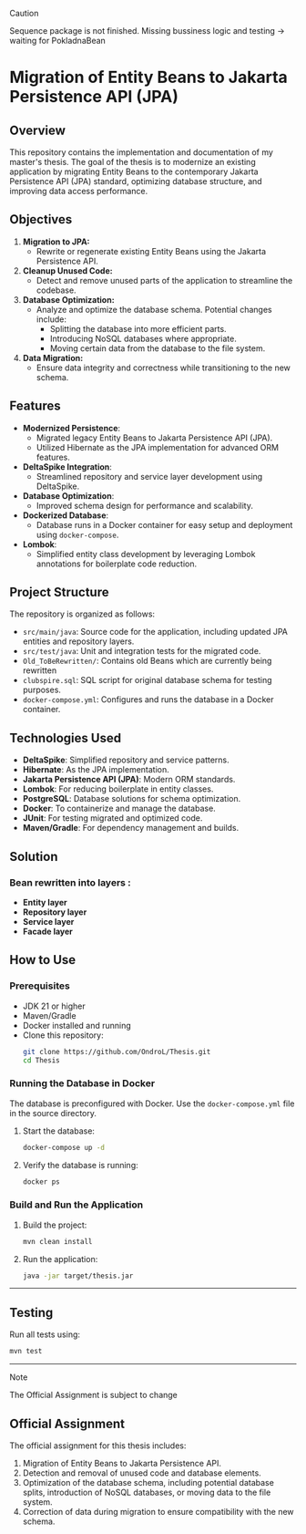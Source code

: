 > [!CAUTION]
> Sequence package is not finished. Missing bussiness logic and testing -> waiting for PokladnaBean 

# Migration of Entity Beans to Jakarta Persistence API (JPA)

## Overview
This repository contains the implementation and documentation of my master's thesis. The goal of the thesis is to modernize an existing application by migrating Entity Beans to the contemporary Jakarta Persistence API (JPA) standard, optimizing database structure, and improving data access performance.

## Objectives
1. **Migration to JPA:**
    - Rewrite or regenerate existing Entity Beans using the Jakarta Persistence API.
2. **Cleanup Unused Code:**
    - Detect and remove unused parts of the application to streamline the codebase.
3. **Database Optimization:**
    - Analyze and optimize the database schema. Potential changes include:
      - Splitting the database into more efficient parts.
      - Introducing NoSQL databases where appropriate.
      - Moving certain data from the database to the file system.
4. **Data Migration:**
    - Ensure data integrity and correctness while transitioning to the new schema.

## Features

- **Modernized Persistence**:
    - Migrated legacy Entity Beans to Jakarta Persistence API (JPA).
    - Utilized Hibernate as the JPA implementation for advanced ORM features.
- **DeltaSpike Integration**:
    - Streamlined repository and service layer development using DeltaSpike.
- **Database Optimization**:
    - Improved schema design for performance and scalability.
- **Dockerized Database**:
    - Database runs in a Docker container for easy setup and deployment using `docker-compose`.
- **Lombok**:
    - Simplified entity class development by leveraging Lombok annotations for boilerplate code reduction.

## Project Structure

The repository is organized as follows:
- `src/main/java`: Source code for the application, including updated JPA entities and repository layers.
- `src/test/java`: Unit and integration tests for the migrated code.
- `Old_ToBeRewritten/`: Contains old Beans which are currently being rewritten
- `clubspire.sql`: SQL script for original database schema for testing purposes.
- `docker-compose.yml`: Configures and runs the database in a Docker container.

## Technologies Used

- **DeltaSpike**: Simplified repository and service patterns.
- **Hibernate**: As the JPA implementation.
- **Jakarta Persistence API (JPA)**: Modern ORM standards.
- **Lombok**: For reducing boilerplate in entity classes.
- **PostgreSQL**: Database solutions for schema optimization.
- **Docker**: To containerize and manage the database.
- **JUnit**: For testing migrated and optimized code.
- **Maven/Gradle**: For dependency management and builds.

## Solution

### Bean rewritten into layers :
- **Entity layer**
- **Repository layer**
- **Service layer**
- **Facade layer**


## How to Use

### Prerequisites

- JDK 21 or higher
- Maven/Gradle
- Docker installed and running
- Clone this repository:
  ```bash
  git clone https://github.com/OndroL/Thesis.git
  cd Thesis
  ```

### Running the Database in Docker
The database is preconfigured with Docker. Use the `docker-compose.yml` file in the source directory.

1. Start the database:
   ```bash
   docker-compose up -d
   ```

2. Verify the database is running:
   ```bash
   docker ps
   ```

### Build and Run the Application

1. Build the project:
   ```bash
   mvn clean install
   ```

2. Run the application:
   ```bash
   java -jar target/thesis.jar
   ```

---

## Testing

Run all tests using:
```bash
mvn test
```


---

> [!NOTE]
> The Official Assignment is subject to change

## Official Assignment

The official assignment for this thesis includes:
1. Migration of Entity Beans to Jakarta Persistence API.
2. Detection and removal of unused code and database elements.
3. Optimization of the database schema, including potential database splits, introduction of NoSQL databases, or moving data to the file system.
4. Correction of data during migration to ensure compatibility with the new schema.
